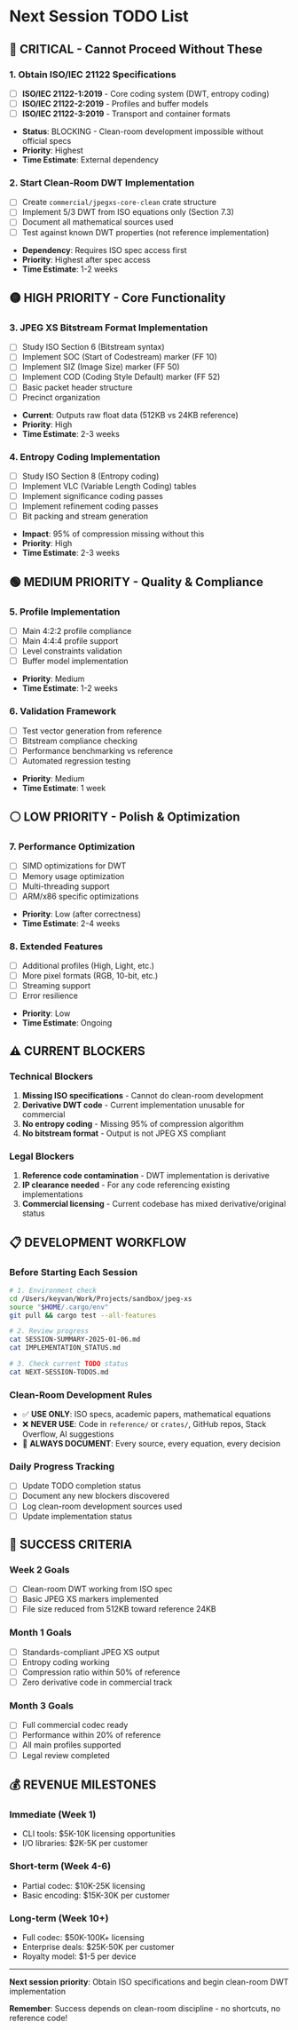 # Next Session TODO List

## 🔴 CRITICAL - Cannot Proceed Without These

### 1. Obtain ISO/IEC 21122 Specifications
- [ ] **ISO/IEC 21122-1:2019** - Core coding system (DWT, entropy coding)
- [ ] **ISO/IEC 21122-2:2019** - Profiles and buffer models  
- [ ] **ISO/IEC 21122-3:2019** - Transport and container formats
- **Status**: BLOCKING - Clean-room development impossible without official specs
- **Priority**: Highest
- **Time Estimate**: External dependency

### 2. Start Clean-Room DWT Implementation  
- [ ] Create `commercial/jpegxs-core-clean` crate structure
- [ ] Implement 5/3 DWT from ISO equations only (Section 7.3)
- [ ] Document all mathematical sources used
- [ ] Test against known DWT properties (not reference implementation)
- **Dependency**: Requires ISO spec access first
- **Priority**: Highest after spec access
- **Time Estimate**: 1-2 weeks

## 🟡 HIGH PRIORITY - Core Functionality

### 3. JPEG XS Bitstream Format Implementation
- [ ] Study ISO Section 6 (Bitstream syntax)  
- [ ] Implement SOC (Start of Codestream) marker (FF 10)
- [ ] Implement SIZ (Image Size) marker (FF 50)
- [ ] Implement COD (Coding Style Default) marker (FF 52)
- [ ] Basic packet header structure
- [ ] Precinct organization
- **Current**: Outputs raw float data (512KB vs 24KB reference)
- **Priority**: High
- **Time Estimate**: 2-3 weeks

### 4. Entropy Coding Implementation
- [ ] Study ISO Section 8 (Entropy coding)
- [ ] Implement VLC (Variable Length Coding) tables
- [ ] Implement significance coding passes  
- [ ] Implement refinement coding passes
- [ ] Bit packing and stream generation
- **Impact**: 95% of compression missing without this
- **Priority**: High  
- **Time Estimate**: 2-3 weeks

## 🟢 MEDIUM PRIORITY - Quality & Compliance

### 5. Profile Implementation
- [ ] Main 4:2:2 profile compliance
- [ ] Main 4:4:4 profile support
- [ ] Level constraints validation
- [ ] Buffer model implementation
- **Priority**: Medium
- **Time Estimate**: 1-2 weeks

### 6. Validation Framework  
- [ ] Test vector generation from reference
- [ ] Bitstream compliance checking
- [ ] Performance benchmarking vs reference
- [ ] Automated regression testing
- **Priority**: Medium
- **Time Estimate**: 1 week

## ⚪ LOW PRIORITY - Polish & Optimization

### 7. Performance Optimization
- [ ] SIMD optimizations for DWT
- [ ] Memory usage optimization
- [ ] Multi-threading support
- [ ] ARM/x86 specific optimizations
- **Priority**: Low (after correctness)
- **Time Estimate**: 2-4 weeks

### 8. Extended Features
- [ ] Additional profiles (High, Light, etc.)
- [ ] More pixel formats (RGB, 10-bit, etc.)
- [ ] Streaming support
- [ ] Error resilience
- **Priority**: Low
- **Time Estimate**: Ongoing

## ⚠️ CURRENT BLOCKERS

### Technical Blockers
1. **Missing ISO specifications** - Cannot do clean-room development
2. **Derivative DWT code** - Current implementation unusable for commercial
3. **No entropy coding** - Missing 95% of compression algorithm
4. **No bitstream format** - Output is not JPEG XS compliant

### Legal Blockers  
1. **Reference code contamination** - DWT implementation is derivative
2. **IP clearance needed** - For any code referencing existing implementations
3. **Commercial licensing** - Current codebase has mixed derivative/original status

## 📋 DEVELOPMENT WORKFLOW

### Before Starting Each Session
```bash
# 1. Environment check
cd /Users/keyvan/Work/Projects/sandbox/jpeg-xs
source "$HOME/.cargo/env"
git pull && cargo test --all-features

# 2. Review progress
cat SESSION-SUMMARY-2025-01-06.md
cat IMPLEMENTATION_STATUS.md

# 3. Check current TODO status  
cat NEXT-SESSION-TODOS.md
```

### Clean-Room Development Rules
- ✅ **USE ONLY**: ISO specs, academic papers, mathematical equations
- ❌ **NEVER USE**: Code in `reference/` or `crates/`, GitHub repos, Stack Overflow, AI suggestions
- 📝 **ALWAYS DOCUMENT**: Every source, every equation, every decision

### Daily Progress Tracking
- [ ] Update TODO completion status
- [ ] Document any new blockers discovered  
- [ ] Log clean-room development sources used
- [ ] Update implementation status

## 🎯 SUCCESS CRITERIA

### Week 2 Goals
- [ ] Clean-room DWT working from ISO spec
- [ ] Basic JPEG XS markers implemented
- [ ] File size reduced from 512KB toward reference 24KB

### Month 1 Goals  
- [ ] Standards-compliant JPEG XS output
- [ ] Entropy coding working
- [ ] Compression ratio within 50% of reference
- [ ] Zero derivative code in commercial track

### Month 3 Goals
- [ ] Full commercial codec ready
- [ ] Performance within 20% of reference
- [ ] All main profiles supported
- [ ] Legal review completed

## 💰 REVENUE MILESTONES

### Immediate (Week 1)
- CLI tools: $5K-10K licensing opportunities
- I/O libraries: $2K-5K per customer

### Short-term (Week 4-6)  
- Partial codec: $10K-25K licensing
- Basic encoding: $15K-30K per customer

### Long-term (Week 10+)
- Full codec: $50K-100K+ licensing  
- Enterprise deals: $25K-50K per customer
- Royalty model: $1-5 per device

---

**Next session priority**: Obtain ISO specifications and begin clean-room DWT implementation

**Remember**: Success depends on clean-room discipline - no shortcuts, no reference code!